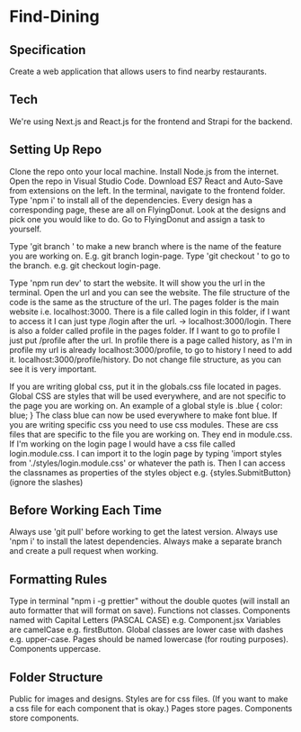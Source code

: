 # Find-Dining

## Specification

Create a web application that allows users to find nearby restaurants.

## Tech

We're using Next.js and React.js for the frontend and Strapi for the backend.

## Setting Up Repo

Clone the repo onto your local machine.
Install Node.js from the internet.
Open the repo in Visual Studio Code.
Download ES7 React and Auto-Save from extensions on the left.
In the terminal, navigate to the frontend folder.
Type 'npm i' to install all of the dependencies.
Every design has a corresponding page, these are all on FlyingDonut.
Look at the designs and pick one you would like to do.
Go to FlyingDonut and assign a task to yourself.

Type 'git branch <name>' to make a new branch where <name> is the name of the feature you are working on.
E.g. git branch login-page.
Type 'git checkout <name>' to go to the branch.
e.g. git checkout login-page.

Type 'npm run dev' to start the website.
It will show you the url in the terminal.
Open the url and you can see the website.
The file structure of the code is the same as the structure of the url.
The pages folder is the main website i.e. localhost:3000.
There is a file called login in this folder, if I want to access it I can just type /login after the url. -> localhost:3000/login.
There is also a folder called profile in the pages folder.
If I want to go to profile I just put /profile after the url.
In profile there is a page called history, as I'm in profile my url is already localhost:3000/profile, to go to history I need to add it. localhost:3000/profile/history.
Do not change file structure, as you can see it is very important.

If you are writing global css, put it in the globals.css file located in pages.
Global CSS are styles that will be used everywhere, and are not specific to the page you are working on. An example of a global style is .blue {
color: blue;
}
The class blue can now be used everywhere to make font blue.
If you are writing specific css you need to use css modules.
These are css files that are specific to the file you are working on.
They end in module.css.
If I'm working on the login page I would have a css file called login.module.css.
I can import it to the login page by typing 'import styles from './styles/login.module.css' or whatever the path is.
Then I can access the classnames as properties of the styles object e.g. {styles.SubmitButton} (ignore the slashes)

## Before Working Each Time

Always use 'git pull' before working to get the latest version.
Always use 'npm i' to install the latest dependencies.
Always make a separate branch and create a pull request when working.

## Formatting Rules

Type in terminal "npm i -g prettier" without the double quotes (will install an auto formatter that will format on save).
Functions not classes.
Components named with Capital Letters (PASCAL CASE) e.g. Component.jsx
Variables are camelCase e.g. firstButton.
Global classes are lower case with dashes e.g. upper-case.
Pages should be named lowercase (for routing purposes).
Components uppercase.

## Folder Structure

Public for images and designs.
Styles are for css files. (If you want to make a css file for each component that is okay.)
Pages store pages.
Components store components.
